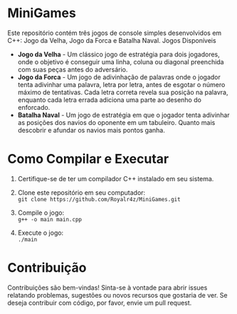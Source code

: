 # MiniGames

Este repositório contém três jogos de console simples desenvolvidos em C++: Jogo da Velha, Jogo da Forca e Batalha Naval.
Jogos Disponíveis

- <strong>Jogo da Velha</strong> - Um clássico jogo de estratégia para dois jogadores, onde o objetivo é conseguir uma linha, coluna ou diagonal preenchida com suas peças antes do adversário.
- <strong>Jogo da Forca</strong> -  Um jogo de adivinhação de palavras onde o jogador tenta adivinhar uma palavra, letra por letra, antes de esgotar o número máximo de tentativas. Cada letra correta revela sua posição na palavra, enquanto cada letra errada adiciona uma parte ao desenho do enforcado.
- <strong>Batalha Naval</strong> - Um jogo de estratégia em que o jogador tenta adivinhar as posições dos navios do oponente em um tabuleiro. Quanto mais descobrir e afundar os navios mais pontos ganha.

# Como Compilar e Executar

1. Certifique-se de ter um compilador C++ instalado em seu sistema.

2. Clone este repositório em seu computador: <br/>
    `git clone https://github.com/Royalr4z/MiniGames.git`
3. Compile o jogo: <br/>
    `g++ -o main main.cpp`
4. Execute o jogo: <br/>
    `./main`

# Contribuição

Contribuições são bem-vindas! Sinta-se à vontade para abrir issues relatando problemas, sugestões ou novos recursos que gostaria de ver. Se deseja contribuir com código, por favor, envie um pull request.

